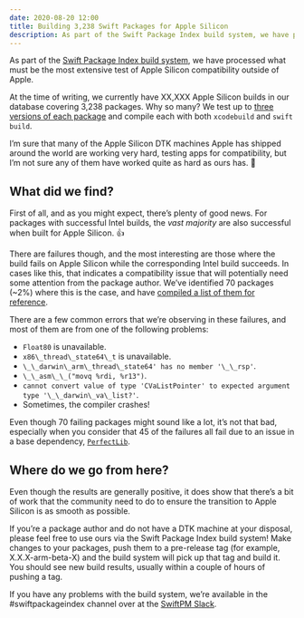 ```yaml
---
date: 2020-08-20 12:00
title: Building 3,238 Swift Packages for Apple Silicon
description: As part of the Swift Package Index build system, we have processed what must be the most extensive test of Apple Silicon compatibility outside of Apple. Here's what we found.
---
```


As part of the [Swift Package Index build system](https://blog.swiftpackageindex.com/posts/launching-language-and-platform-package-compatibility/), we have processed what must be the most extensive test of Apple Silicon compatibility outside of Apple.

At the time of writing, we currently have XX,XXX Apple Silicon builds in our database covering 3,238 packages. Why so many? We test up to [three versions of each package](https://swiftpackageindex.com/SwifQL/SwifQL/builds) and compile each with both `xcodebuild` and `swift build`.

I’m sure that many of the Apple Silicon DTK machines Apple has shipped around the world are working very hard, testing apps for compatibility, but I’m not sure any of them have worked quite as hard as ours has. 🚀

## What did we find?

First of all, and as you might expect, there’s plenty of good news. For packages with successful Intel builds, the *vast majority* are also successful when built for Apple Silicon. 👍

There are failures though, and the most interesting are those where the build fails on Apple Silicon while the corresponding Intel build succeeds. In cases like this, that indicates a compatibility issue that will potentially need some attention from the package author. We’ve identified 70 packages (~2%) where this is the case, and have [compiled a list of them for reference](https://example.com/link/to/the/gist).

There are a few common errors that we’re observing in these failures, and most of them are from one of the following problems:

- `Float80` is unavailable.
- `x86\_thread\_state64\_t` is unavailable.
- `\_\_darwin\_arm\_thread\_state64' has no member '\_\_rsp'`.
- `\_\_asm\_\_("movq %rdi, %r13")`.
- `cannot convert value of type 'CVaListPointer' to expected argument type '\_\_darwin\_va\_list?'`.
- Sometimes, the compiler crashes!

Even though 70 failing packages might sound like a lot, it’s not that bad, especially when you consider that 45 of the failures all fail due to an issue in a base dependency, [`PerfectLib`](https://swiftpackageindex.com/PerfectlySoft/Perfect).

## Where do we go from here?

Even though the results are generally positive, it does show that there’s a bit of work that the community need to do to ensure the transition to Apple Silicon is as smooth as possible. 

If you’re a package author and do not have a DTK machine at your disposal, please feel free to use ours via the Swift Package Index build system! Make changes to your packages, push them to a pre-release tag (for example, X.X.X-arm-beta-X) and the build system will pick up that tag and build it. You should see new build results, usually within a couple of hours of pushing a tag.

If you have any problems with the build system, we’re available in the #swiftpackageindex channel over at the [SwiftPM Slack](https://swift-package-manager.herokuapp.com).

